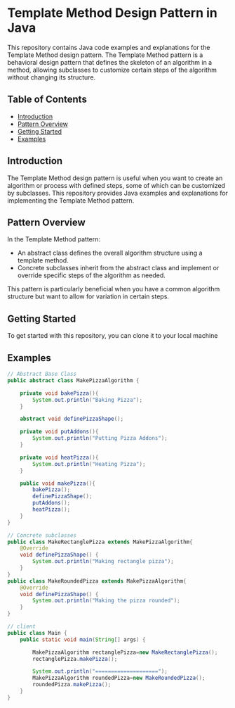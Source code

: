 # Template Method Design Pattern in Java

This repository contains Java code examples and explanations for the Template Method design pattern. The Template Method pattern is a behavioral design pattern that defines the skeleton of an algorithm in a method, allowing subclasses to customize certain steps of the algorithm without changing its structure.

## Table of Contents

- [Introduction](#introduction)
- [Pattern Overview](#pattern-overview)
- [Getting Started](#getting-started)
- [Examples](#examples)


## Introduction

The Template Method design pattern is useful when you want to create an algorithm or process with defined steps, some of which can be customized by subclasses. This repository provides Java examples and explanations for implementing the Template Method pattern.

## Pattern Overview

In the Template Method pattern:

- An abstract class defines the overall algorithm structure using a template method.
- Concrete subclasses inherit from the abstract class and implement or override specific steps of the algorithm as needed.

This pattern is particularly beneficial when you have a common algorithm structure but want to allow for variation in certain steps.

## Getting Started

To get started with this repository, you can clone it to your local machine

## Examples

```java
// Abstract Base Class
public abstract class MakePizzaAlgorithm {

    private void bakePizza(){
        System.out.println("Baking Pizza");
    }

    abstract void definePizzaShape();

    private void putAddons(){
        System.out.println("Putting Pizza Addons");
    }

    private void heatPizza(){
        System.out.println("Heating Pizza");
    }

    public void makePizza(){
        bakePizza();
        definePizzaShape();
        putAddons();
        heatPizza();
    }
}

// Concrete subclasses
public class MakeRectanglePizza extends MakePizzaAlgorithm{
    @Override
    void definePizzaShape() {
        System.out.println("Making rectangle pizza");
    }
}
public class MakeRoundedPizza extends MakePizzaAlgorithm{
    @Override
    void definePizzaShape() {
        System.out.println("Making the pizza rounded");
    }
}

// client
public class Main {
    public static void main(String[] args) {

        MakePizzaAlgorithm rectanglePizza=new MakeRectanglePizza();
        rectanglePizza.makePizza();

        System.out.println("====================");
        MakePizzaAlgorithm roundedPizza=new MakeRoundedPizza();
        roundedPizza.makePizza();
    }
}

